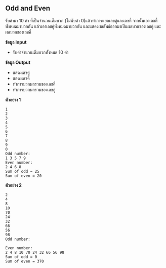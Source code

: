 ## Odd and Even

รับค่ามา 10 ค่า ที่เป็นจำนวนเต็มบวก (ไม่นับค่า 0)แล้วทำการแยกเลขคู่และเลขคี่ จากนั้นเอาเลขคี่ทั้งหมดมาบวกกัน แล้วเอาเลขคู่ทั้งหมดมาบวกกัน และแสดงผลลัพธ์ออกมาเป็นผลบวกของเลขคู่ และผลบวกของเลขคี่

**ข้อมูล Input**
-   รับค่าจำนวนเต็มบวกทั้งหมด 10 ค่า

**ข้อมูล Output**
-   แสดงเลขคู่
-   แสดงเลขคี่
-   ทำการบวกผลรวมของเลขคี่
-   ทำการบวกผลรวมของเลขคู่


**ตัวอย่าง 1**
```
1
2
3
4
5
6
7
8
9
0
Odd number:
1 3 5 7 9
Even number:
2 4 6 8
Sum of odd = 25
Sum of even = 20
```

**ตัวอย่าง 2**
```
2
4
8
10
70
24
32
66
56
98
Odd number:

Even number:
2 4 8 10 70 24 32 66 56 98
Sum of odd = 0
Sum of even = 370
```

